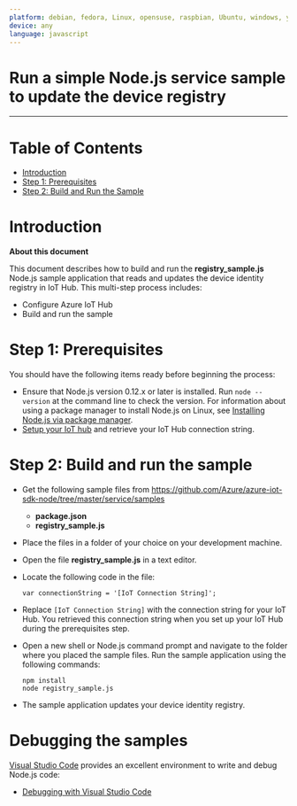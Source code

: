 ```yaml
---
platform: debian, fedora, Linux, opensuse, raspbian, Ubuntu, windows, yocto 
device: any
language: javascript
---
```


Run a simple Node.js service sample to update the device registry
===
---

# Table of Contents

-   [Introduction](#Introduction)
-   [Step 1: Prerequisites](#Prerequisites)
-   [Step 2: Build and Run the Sample](#Build)

<a name="Introduction"></a>
# Introduction

**About this document**

This document describes how to build and run the **registry_sample.js** Node.js sample application that reads and updates the device identity registry in IoT Hub. This multi-step process includes:
-   Configure Azure IoT Hub
-   Build and run the sample

<a name="Prerequisites"></a>
# Step 1: Prerequisites

You should have the following items ready before beginning the process:
- Ensure that Node.js version 0.12.x or later is installed. Run `node --version` at the command line to check the version. For information about using a package manager to install Node.js on Linux, see [Installing Node.js via package manager][node-linux].
- [Setup your IoT hub][lnk-setup-iot-hub] and retrieve your IoT Hub connection string.

<a name="Build"></a>
# Step 2: Build and run the sample

- Get the following sample files from https://github.com/Azure/azure-iot-sdk-node/tree/master/service/samples
    - **package.json**
    - **registry_sample.js**

- Place the files in a folder of your choice on your development machine.

- Open the file **registry_sample.js** in a text editor.

- Locate the following code in the file:

    ```
    var connectionString = '[IoT Connection String]';
    ```

- Replace `[IoT Connection String]` with the connection string for your IoT Hub. You retrieved this connection string when you set up your IoT Hub during the prerequisites step.

- Open a new shell or Node.js command prompt and navigate to the folder where you placed the sample files. Run the sample application using the following commands:

    ```
    npm install
    node registry_sample.js
    ```

- The sample application updates your device identity registry.

# Debugging the samples
[Visual Studio Code](https://code.visualstudio.com/) provides an excellent environment to write and debug Node.js code:
- [Debugging with Visual Studio Code](../../doc/get_started/node-debug-vscode.md)

[lnk-setup-iot-hub]: ../setup_iothub.md
[node-linux]: https://github.com/nodejs/node-v0.x-archive/wiki/Installing-Node.js-via-package-manager